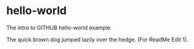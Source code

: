 # hello-world
The intro to GITHUB hello-world example

The quick brown dog jumped lazily over the hedge. (For ReadMe Edit 1).
